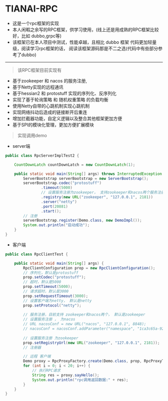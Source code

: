 # TIANAI-RPC
- 这是一个rpc框架的实现
- 本人闲暇之余写的RPC框架，供学习使用，(线上还是用成熟的RPC框架比较好，比如 dubbo,grpc等)
- 该框架已在本人项目中测试，性能卓越，且相比 dubbo 框架 代码更加轻量级，阅读学习rpc框架的话，
  阅读该框架源码那是不二之选(代码中有些部分参考了dubbo)
---
> 该RPC框架目前实现有
- 基于zookeeper 和 nacos 的服务注册, 
- 基于Netty实现的远程通讯
- 基于hessian2 和 protostuff 实现的序列化、反序列化
- 实现了基于轮询策略 和 随机权重策略 的负载均衡
- 使用Netty自带的心跳机制实现心跳机制
- 实现网络抖动后造成的链接断开后重连
- 增加拦截器功能，自定义逻辑以及整合其他框架更加方便
- 基于SPI的模块化管理，更加方便扩展模块

> 实现调用demo
- server端
```java
public class RpcServerImplTest2 {

    CountDownLatch countDownLatch = new CountDownLatch(1);

    public static void main(String[] args) throws InterruptedException {
        ServerBootstrap serverBootstrap = new ServerBootstrap();
        serverBootstrap.codec("protostuff")
                .timeout(5000)
                // 设置服务注册为zookeeper， 支持zookeeper和nacos两个服务注册
                .registry(new URL("zookeeper", "127.0.0.1", 2181))
                .server("netty")
                .port(20881)
                .start();
        // 注册
        serverBootstrap.register(Demo.class, new DemoImpl());
        System.out.println("启动成功");
    }
}
```


- 客户端
```java
public class RpcClientTest {

    public static void main(String[] args) {
        RpcClientConfiguration prop = new RpcClientConfiguration();
        // 序列化，默认是protostuff
        prop.setCodec("protostuff");
        // 超时，默认是5000
        prop.setTimeout(5000);
        // 请求超时，默认是3000
        prop.setRequestTimeout(3000);
        // 设置客户端为netty， 默认是netty
        prop.setProtocol("netty");
        
        // 服务注册，目前支持 zookeeper和nacos两个， 默认是zookeeper 
        // 设置服务注册 ， 为nacos
        // URL nacosConf = new URL("nacos", "127.0.0.1", 8848);
        // nacosConf = nacosConf.addParameter("namespace", "1ca3c65a-92a7-4a09-8de1-4bfe1c89d240");
        
        // 设置服务注册 为zookeeper
        prop.setRegistryUrl(new URL("zookeeper", "127.0.0.1", 2181));
        // 注册器

        // 远程 客户端
        Demo proxy = RpcProxyFactory.create(Demo.class, prop, RpcProxyType.JDK_PROXY);
        for (int i = 0; i < 20; i++) {
            // 执行RPC请求
            String res = proxy.sayHello();
            System.out.println("rpc调用返回数据:" + res);
        }
    }
}

```